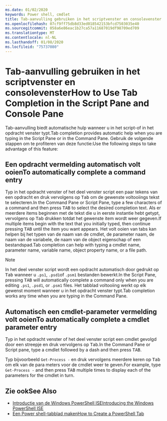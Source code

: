 ```yaml
---
ms.date: 01/02/2020
keywords: Power shell, cmdlet
title: Tab-aanvulling gebruiken in het scriptvenster en consolevenster
ms.openlocfilehash: 07cf9ff75db8d33ed018542153bfcd7503035e40
ms.sourcegitcommit: 058a6e86eac1b27ca57a11687019df98709ed709
ms.translationtype: MT
ms.contentlocale: nl-NL
ms.lasthandoff: 01/08/2020
ms.locfileid: "75737080"
---
```

# <a name="how-to-use-tab-completion-in-the-script-pane-and-console-pane"></a><span data-ttu-id="29774-103">Tab-aanvulling gebruiken in het scriptvenster en consolevenster</span><span class="sxs-lookup"><span data-stu-id="29774-103">How to Use Tab Completion in the Script Pane and Console Pane</span></span>

<span data-ttu-id="29774-104">Tab-aanvulling biedt automatische hulp wanneer u in het script-of in het opdracht venster typt.</span><span class="sxs-lookup"><span data-stu-id="29774-104">Tab completion provides automatic help when you are typing in the Script Pane or in the Command Pane.</span></span> <span data-ttu-id="29774-105">Gebruik de volgende stappen om te profiteren van deze functie:</span><span class="sxs-lookup"><span data-stu-id="29774-105">Use the following steps to take advantage of this feature:</span></span>

## <a name="to-automatically-complete-a-command-entry"></a><span data-ttu-id="29774-106">Een opdracht vermelding automatisch volt ooien</span><span class="sxs-lookup"><span data-stu-id="29774-106">To automatically complete a command entry</span></span>

<span data-ttu-id="29774-107">Typ in het opdracht venster of het deel venster script een paar tekens van een opdracht en druk vervolgens op <kbd>Tab</kbd> om de gewenste voltooiings tekst te selecteren.</span><span class="sxs-lookup"><span data-stu-id="29774-107">In the Command Pane or Script Pane, type a few characters of a command and then press <kbd>TAB</kbd> to select the desired completion text.</span></span> <span data-ttu-id="29774-108">Als er meerdere items beginnen met de tekst die u in eerste instantie hebt getypt, vervolgens op <kbd>Tab</kbd> drukken totdat het gewenste item wordt weer gegeven.</span><span class="sxs-lookup"><span data-stu-id="29774-108">If multiple items begin with the text that you initially typed, then continue pressing <kbd>TAB</kbd> until the item you want appears.</span></span> <span data-ttu-id="29774-109">Het volt ooien van tabs kan helpen bij het typen van de naam van de cmdlet, de parameter naam, de naam van de variabele, de naam van de object eigenschap of een bestandspad.</span><span class="sxs-lookup"><span data-stu-id="29774-109">Tab completion can help with typing a cmdlet name, parameter name, variable name, object property name, or a file path.</span></span>

> [!NOTE]
> <span data-ttu-id="29774-110">In het deel venster script wordt een opdracht automatisch door gedrukt op <kbd>Tab</kbd> wanneer u `.ps1`, `.psd1`of `.psm1` bestanden bewerkt.</span><span class="sxs-lookup"><span data-stu-id="29774-110">In the Script Pane, pressing <kbd>TAB</kbd> will automatically complete a command only when you are editing `.ps1`, `.psd1`, or `.psm1` files.</span></span> <span data-ttu-id="29774-111">Het tabblad voltooiing werkt op elk gewenst moment wanneer u in het opdracht venster typt.</span><span class="sxs-lookup"><span data-stu-id="29774-111">Tab completion works any time when you are typing in the Command Pane.</span></span>

## <a name="to-automatically-complete-a-cmdlet-parameter-entry"></a><span data-ttu-id="29774-112">Automatisch een cmdlet-parameter vermelding volt ooien</span><span class="sxs-lookup"><span data-stu-id="29774-112">To automatically complete a cmdlet parameter entry</span></span>

<span data-ttu-id="29774-113">Typ in het opdracht venster of het deel venster script een cmdlet gevolgd door een streepje en druk vervolgens op <kbd>Tab</kbd>.</span><span class="sxs-lookup"><span data-stu-id="29774-113">In the Command Pane or Script pane, type a cmdlet followed by a dash and then press <kbd>TAB</kbd>.</span></span>

<span data-ttu-id="29774-114">Typ bijvoorbeeld `Get-Process -` en druk vervolgens meerdere keren op <kbd>Tab</kbd> om elk van de para meters voor de cmdlet weer te geven.</span><span class="sxs-lookup"><span data-stu-id="29774-114">For example, type `Get-Process -` and then press <kbd>TAB</kbd> multiple times to display each of the parameters for the cmdlet in turn.</span></span>

## <a name="see-also"></a><span data-ttu-id="29774-115">Zie ook</span><span class="sxs-lookup"><span data-stu-id="29774-115">See Also</span></span>

- [<span data-ttu-id="29774-116">Introductie van de Windows PowerShell ISE</span><span class="sxs-lookup"><span data-stu-id="29774-116">Introducing the Windows PowerShell ISE</span></span>](Introducing-the-Windows-PowerShell-ISE.md)
- [<span data-ttu-id="29774-117">Een Power shell-tabblad maken</span><span class="sxs-lookup"><span data-stu-id="29774-117">How to Create a PowerShell Tab</span></span>](How-to-Create-a-PowerShell-Tab-in-Windows-PowerShell-ISE.md)
